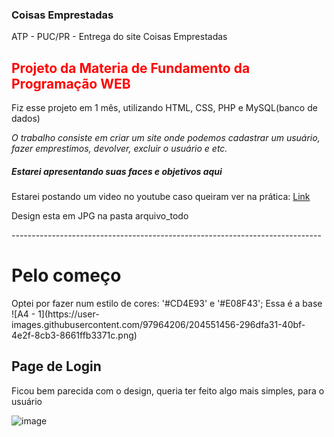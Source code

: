 ###                                         Coisas Emprestadas
 ATP - PUC/PR - Entrega do site Coisas Emprestadas
 
 <h2 style="color: red;">Projeto da Materia de Fundamento da Programação WEB</h2>
 
 Fiz esse projeto em 1 mês, utilizando HTML, CSS, PHP e MySQL(banco de dados)

 <em>O trabalho consiste em criar um site onde podemos cadastrar um usuário, fazer emprestimos, devolver, excluir o usuário e etc.</em>
 
 <h5>Estarei apresentando suas faces e objetivos aqui</h5>
 <p>Estarei postando um video no youtube caso queiram ver na prática: <a href='#'>Link</a>
 <p>Design esta em JPG na pasta arquivo_todo</p>
 -----------------------------------------------------------------------------
 
 <h1>Pelo começo</h1>
 Optei por fazer num estilo de cores: '#CD4E93' e '#E08F43';
 Essa é a base
 ![A4 - 1](https://user-images.githubusercontent.com/97964206/204551456-296dfa31-40bf-4e2f-8cb3-8661ffb3371c.png)
 
 <h2>Page de Login</h2>
 Ficou bem parecida com o design, queria ter feito algo mais simples, para o usuário
 
 ![image](https://user-images.githubusercontent.com/97964206/204547070-32222961-07be-468f-8653-2a61e1577e5e.png)
 

 
